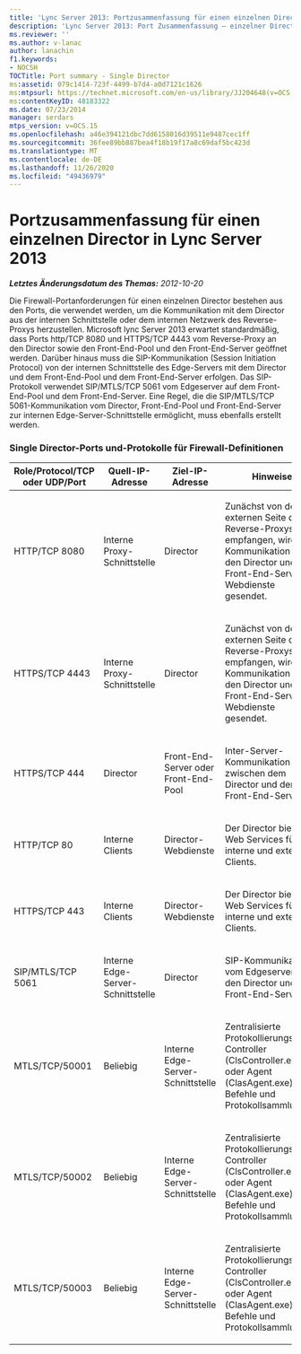 ```yaml
---
title: 'Lync Server 2013: Portzusammenfassung für einen einzelnen Director'
description: 'Lync Server 2013: Port Zusammenfassung – einzelner Director'
ms.reviewer: ''
ms.author: v-lanac
author: lanachin
f1.keywords:
- NOCSH
TOCTitle: Port summary - Single Director
ms:assetid: 079c1414-723f-4499-b7d4-a0d7121c1626
ms:mtpsurl: https://technet.microsoft.com/en-us/library/JJ204648(v=OCS.15)
ms:contentKeyID: 48183322
ms.date: 07/23/2014
manager: serdars
mtps_version: v=OCS.15
ms.openlocfilehash: a46e394121dbc7dd6158016d39511e9487cec1ff
ms.sourcegitcommit: 36fee89bb887bea4f18b19f17a8c69daf5bc423d
ms.translationtype: MT
ms.contentlocale: de-DE
ms.lasthandoff: 11/26/2020
ms.locfileid: "49436979"
---
```

# <a name="port-summary---single-director-in-lync-server-2013"></a>Portzusammenfassung für einen einzelnen Director in Lync Server 2013

<div data-xmlns="http://www.w3.org/1999/xhtml">

<div class="topic" data-xmlns="http://www.w3.org/1999/xhtml" data-msxsl="urn:schemas-microsoft-com:xslt" data-cs="https://msdn.microsoft.com/">

<div data-asp="https://msdn2.microsoft.com/asp">



</div>

<div id="mainSection">

<div id="mainBody">

<span> </span>

_**Letztes Änderungsdatum des Themas:** 2012-10-20_

Die Firewall-Portanforderungen für einen einzelnen Director bestehen aus den Ports, die verwendet werden, um die Kommunikation mit dem Director aus der internen Schnittstelle oder dem internen Netzwerk des Reverse-Proxys herzustellen. Microsoft lync Server 2013 erwartet standardmäßig, dass Ports http/TCP 8080 und HTTPS/TCP 4443 vom Reverse-Proxy an den Director sowie den Front-End-Pool und den Front-End-Server geöffnet werden. Darüber hinaus muss die SIP-Kommunikation (Session Initiation Protocol) von der internen Schnittstelle des Edge-Servers mit dem Director und dem Front-End-Pool und dem Front-End-Server erfolgen. Das SIP-Protokoll verwendet SIP/MTLS/TCP 5061 vom Edgeserver auf dem Front-End-Pool und dem Front-End-Server. Eine Regel, die die SIP/MTLS/TCP 5061-Kommunikation vom Director, Front-End-Pool und Front-End-Server zur internen Edge-Server-Schnittstelle ermöglicht, muss ebenfalls erstellt werden.

### <a name="single-director-ports-and-protocols-for-firewall-definitions"></a>Single Director-Ports und-Protokolle für Firewall-Definitionen

<table>
<colgroup>
<col style="width: 25%" />
<col style="width: 25%" />
<col style="width: 25%" />
<col style="width: 25%" />
</colgroup>
<thead>
<tr class="header">
<th>Role/Protocol/TCP oder UDP/Port</th>
<th>Quell-IP-Adresse</th>
<th>Ziel-IP-Adresse</th>
<th>Hinweise</th>
</tr>
</thead>
<tbody>
<tr class="odd">
<td><p>HTTP/TCP 8080</p></td>
<td><p>Interne Proxy-Schnittstelle</p></td>
<td><p>Director</p></td>
<td><p>Zunächst von der externen Seite des Reverse-Proxys empfangen, wird die Kommunikation an den Director und die Front-End-Server-Webdienste gesendet.</p></td>
</tr>
<tr class="even">
<td><p>HTTPS/TCP 4443</p></td>
<td><p>Interne Proxy-Schnittstelle</p></td>
<td><p>Director</p></td>
<td><p>Zunächst von der externen Seite des Reverse-Proxys empfangen, wird die Kommunikation an den Director und die Front-End-Server-Webdienste gesendet.</p></td>
</tr>
<tr class="odd">
<td><p>HTTPS/TCP 444</p></td>
<td><p>Director</p></td>
<td><p>Front-End-Server oder Front-End-Pool</p></td>
<td><p>Inter-Server-Kommunikation zwischen dem Director und dem Front-End-Server</p></td>
</tr>
<tr class="even">
<td><p>HTTP/TCP 80</p></td>
<td><p>Interne Clients</p></td>
<td><p>Director-Webdienste</p></td>
<td><p>Der Director bietet Web Services für interne und externe Clients.</p></td>
</tr>
<tr class="odd">
<td><p>HTTPS/TCP 443</p></td>
<td><p>Interne Clients</p></td>
<td><p>Director-Webdienste</p></td>
<td><p>Der Director bietet Web Services für interne und externe Clients.</p></td>
</tr>
<tr class="even">
<td><p>SIP/MTLS/TCP 5061</p></td>
<td><p>Interne Edge-Server-Schnittstelle</p></td>
<td><p>Director</p></td>
<td><p>SIP-Kommunikation vom Edgeserver an den Director und den Front-End-Server.</p></td>
</tr>
<tr class="odd">
<td><p>MTLS/TCP/50001</p></td>
<td><p>Beliebig</p></td>
<td><p>Interne Edge-Server-Schnittstelle</p></td>
<td><p>Zentralisierte Protokollierungsdienst Controller (ClsController.exe) oder Agent (ClasAgent.exe)-Befehle und Protokollsammlung</p></td>
</tr>
<tr class="even">
<td><p>MTLS/TCP/50002</p></td>
<td><p>Beliebig</p></td>
<td><p>Interne Edge-Server-Schnittstelle</p></td>
<td><p>Zentralisierte Protokollierungsdienst Controller (ClsController.exe) oder Agent (ClasAgent.exe)-Befehle und Protokollsammlung</p></td>
</tr>
<tr class="odd">
<td><p>MTLS/TCP/50003</p></td>
<td><p>Beliebig</p></td>
<td><p>Interne Edge-Server-Schnittstelle</p></td>
<td><p>Zentralisierte Protokollierungsdienst Controller (ClsController.exe) oder Agent (ClasAgent.exe)-Befehle und Protokollsammlung</p></td>
</tr>
</tbody>
</table>


</div>

<span> </span>

</div>

</div>

</div>

